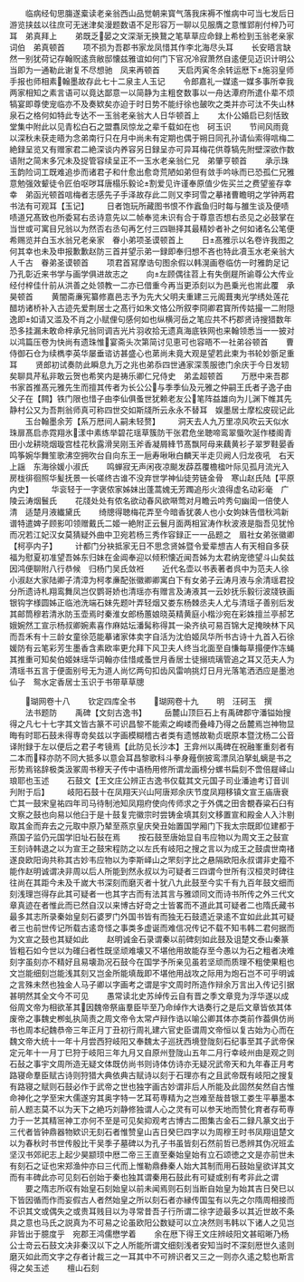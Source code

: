 <!-- { "loadSidebar": true } -->
　　临病经旬思膓遂槖读老亲翁西山品觉朝来寳气落我床褥不惟病中可当七发后日游览挟兹以往庶可无迷津矣漫题数语不足形容万一聊以见服膺之意惟郢削付梓乃可耳　弟真拜上
　　弟既乏晏之文深渐无换鵞之笔草草应命録上希检到玉翁老亲家词伯　弟真顿首
　　项不损为吾郡书家龙凤惜其作李北海尽头耳
　　长安晤言缺然一别犹荷记存翰贶逺贲敝邸懐兹雅谊如何门下官况冷寂萧然自逺便见迈识计明公当即为一通勒此谢复不尽想驰　凤来再顿首
　　天启丙寅冬余转运厯下施羽皇师手报也师相素翰墨故存此七十二泉主人玉记
　　令郎嘉礼一媒逺一媒多事所幸我两家相知之素言语可以竟达鄙意一以简静为主粗奁数事以一舟达潭府所遣仆辈不烦犒宴即尊使宠临亦不及奏欵矣亦迫于时日势不能纡徐也皷吹之类并亦可汰不失山林泉石之格何如特此专达不一玉翁老亲翁大人日华顿首上
　　太仆公婚启已刻恬致堂集中附此以见青松白石之盟翥凤惊龙之辈千载如在也　砢玉识
　　节间风雨竟以深秋未获走晤为念弟南行只在月中尚未有定期也偶于朔日同孔孙请仙索得唁梅二絶録呈览又有赠家君二絶深谈内养容另日録呈亦可异耳梅花供尊犒先附壁深欲作数语附之简末多冗未及捉管容续呈正不一玉水老亲翁仁兄　弟肇亨顿首
　　承示珠玉韵险词工既难追歩而诸君子和什愈出愈竒荒陋如弟但有敛手吟咏而已恐孤仁兄雅意勉强效颦徒令匠伯呕哕耳唐榻乐毅论割爱见许谨奉原值少佐买兰之费望鉴存幸幸　弟函光顿首唁梅者志感先子手泽故存此二则又李珂雪之摹禇曹瞻明之学钟两君书法有可观耳【玉记】
　　日者饱玩所藏图书恨不作蠧鱼归时每与雒生谈及便啧啧道兄髙致也所委冩右丞诗意先以二帧奉览未识有合于尊意否想右丞见之必鼓掌在当世或可寓目兄翁以为然否右丞句再乞付三四聮择其最精妙者补之何如诸名公笔便希赐览并白玉水翁兄老亲家　眷小弟项圣谟顿首上
　　日髙雅示以名卷许我图之何其幸也未及申报歉歉赵防三首并望示弟一録即奉归想不吝也特此凟玉水老亲翁大人千古　眷弟圣谟顿首
　　项君首冩摩诰句图余假以韩滉画卷临仿一时雅韵足记乃孔彰近来书学与画学俱进故志之
　　向左顾偶往苕上有失倒屣所谕尊公大传业经付梓佳什前从洪善之处领教一二亦已借重今再当更添刻以为邑乗光也耑此覆　承昊顿首
　　黄闇斋亷宪纂修嘉邑志予为先大父明夫重建三元阁葺夷光学绣处莲花醋坊诸桥补入古迹先爱荆居士之髙行如朱文恪公所叙李冏卿君寳所传姑撮一二附隠逸即如请又滥及不肖之小赋俚句感何如也纵横河岳之笔应共不朽郡贤诗搜猎数年恐多挂漏未敢命梓承兄翁同调吉光片羽收拾无遗真海底铁网也来翰领悉当一一披对以鸿篇压卷为快尚有遗珠惟宴斋头次第简讨见恵可也容晤不一社弟谷顿首
　　曹侍御石仓为续檇李英华屡垂谘访甚盛心也苐尚未竟大观是望若此柬为书轮妙斵足重耳
　　贤郎初试奏防此瞬息九万之兆也弟忝四世通家深羡服徳门余庆于今日发轫矣聊具芹私非敢云贺也希笑内是祷乐卿仁兄侍史　弟孟超顿首
　　万厯中来吾郡书家首推髙元雅先生而擅其传者为长公公与季季仙及元雅之仲嗣王氏者子逸子由父子在【闗】铁门限也惜子由李仙俱蚤世犹赖老友公笔阵益雄向为儿渊下帷其先静村公又为吾荆翁师真可称四世交如斯牋所云永永不替耳　娱墨居士摩松皮砚记此
　　玉台翰墨余芳【系万厯间人嗣未轻赘】
　　洞天去人九万里凉风吹云天似水珠扉髙启赤霓翔氷漾中素练举碧花瑶草簇防干张君危坐聴啼鸾翠蜃吹涎作楼阁青田小龙耕晓烟璇宫桂花秋露滑吴刚玉斧香凝屑綘节髙飘阿母来藕黄衫子翠罗鞋晏香鸣筝婉华舞笙歌沸空拥吹台自向东王一巵寿啾啾白麟天半走贝阙人归龙夜吼　右天上謡　东海徐媛小淑氏
　　鸣蝉寂无声闲夜凉颷发薜荔覆檐楹叶际见孤月流光入房栊徘徊照华髪抚景一长嗟终古谁不没弃世学神仙徒劳链金骨　寒山赵氏陆【平原内史】
　　华衮轻于一字褒侬家姊妹出蓬蒿媿无芳躅追彤火浪得虚名动彩毫　广陵云涛烟鬟氏
　　花牋处处有侬名欲动春风欲啭莺对月瞻云吟秀句幽闺一倍使人清　适楚月液纎黛氏
　　绮牕得聴梅花弄至今暗香犹袭人也小女姁妹告借秋鸿新谱特遣婢子顾影叩领赠戴氏二姬一絶附正云鬟月面两相冝涛作秋波液是脂吾见犹怜而况若江妃汉女莫猜疑外曲中卫宛若杨三秀作容録正一一品题之　眉社女弟张徽卿【柯亭内子】
　　计都门分袂抵家无日不思念贤姊暨令爱辈想吉人有天相自多获福为慰夏初准望吾姊东归妹在金阊奉迎以倾积懐近闻吾姊为太君纳宠徳望斗山矣兹因鸿便聊附八行恭候　归杨门吴氏敛袵
　　近代名壶以书表著者呉中为范夫人徐小淑赵大家陆卿子清漳为柯孝亷配张徽卿卿寓白下有女弟子云涛月液与余清瑶君投分所遗诗札翔鸾舞凤岂仅鹦哥娇也清瑶亦有赠言及涛液其一云妙抚乐毅衍波牋铁画银钩字様圆姊正临池洗端石妹先题叶弄轻烟又娄东杨棘丞夫人尤与清瑶子善别后发其邮筒穆若清氷防玉壶焉时秦淮女郎杨蕙娘晓英精黄庭小楷沙宛在彩姝擅兰亭郝艺娥婉然工宣示杨叔卿婉素喜作麻姑坛潘髯称得其一染齐纨可易百锦大足掩映林下风而吾禾有十三龄女童徐范能摹诸家体卖字自活为沈伯姬凤华所书古诗十九首入石徐媛防有云笔彩芳生墨香含素欧率更允拜下风卫夫人终当北面至自慊每草搨便作冻蝇其推重可知矣伯姬妹瑶华词翰亦佳惜咸蚤世月香居士徒搦琉璃管追之耳又范夫人为清瑶书五言于便面别号无为道人尚忆两句扣齿风雷响挑灯日月光落笔洒洒应是墨池仙子　鸳水定香居士玉识于书带草草牕

　　瑚网卷十八
　　钦定四库全书
　　瑚网卷十九
　　明　汪砢玉　撰
　　法书题防
　　禹碑【文刻古逸书】
　　岳麓山顶巨石上有禹碑郡守潘镒始搜得之凡七十七字其文皆古篆不可识昌黎不能索之峋嵝而叠峰乃得之岳麓焉岂神物显晦有时耶石鼓未得専竒矣兹以字画模糊稽古者类有遗憾故勒贞珉原本暨沈杨二公音译附録于左以便后之君子考镜焉【此防见长沙本】王弇州以禹碑在祝融峯重刻者有二本而释亦防不同大抵多以意会耳昌黎歌科斗拳身薤倒披鸾漂凤泊拏虬螭是书之形势焉铭辞极类汲冢周书穆天子传中语杨用修所谓龙画榜分螺书扁刻不啻倍屣峄山琅耶也玉述
　　石鼓文【王文庄公辨正古逸书仅载其文元国子司业潘迪考订音训刋附于后】
　　岐阳石鼓十在凤翔天兴山阿唐郑余庆节度凤翔移镇文宣王庙唐衰亡其一鼓宋皇祐四年司马待制池知凤翔府使向传师求之于外偶之田舎覩舂粱石臼有文察之鼓也向易以他臼于是十鼓复完徽宗时尝铸金填其刻文移置宣和殿金人入汴剔取其金而弃去之元取中原乃辇至燕京皇庆癸丑始置国学厢门下我太宗既即位建都于燕国子监仍元国学旧址石鼔在焉
　　按石鼓至唐始显自韦应物以为周文王之鼔宣王刻诗韩退之以为宣王之鼓宋程防之以左氏有岐阳之搜之言以为成王之鼓虞世南禇遂良欧阳询共称其古妙韦应物以为李斯峄山之罘刻字比之悬隔欧阳永叔谓非史籀不能作赵明诚谓决非周以后人所能到然永叔以为可疑者三四谓今世所有汉桓灵时碑往往尚在其距今未及千嵗大书深刻而磨灭者十犹八九此鼓至今实千有九百年鼓文细而刻浅理岂得存此其可疑者一也其字古而有法其言与雅颂同文而诗书所传之外三代文章真迹在者惟此而已然自汉以来博古好竒之士皆畧而不道此其可疑者二也隋氏藏书最多其志所录秦始皇刻石婆罗门外国书皆有而独无石鼓遗近录逺不宜如此此其可疑者三也前世传记所载古逺竒怪之事类多虚诞而难信况传记不载不知韦韩二君何据而为文宣之鼓也其疑如此
　　赵明诚金石录谓秦以前碑刻如此鼓及诅楚文泰山秦篆皆粗石如今世以为碓臼者性既坚顽难壊又不堪他用故能存至今愚以为石之粗者决难刻字虽刻亦不精好且易壊泐况石鼓今在国学予所亲见虽若坚顽而质理不粗使果粗也文岂能细刻岂能浅其刻又岂金所能填哉即不堪他用战攻之际用为炮石岂不可乎明诚之言殊未然也独金人马子卿以字画考之谓是宇文周时所造作辩余万言出入传记引据甚明然其全文今不可见
　　愚常读北史苏绰传云自有晋之季文章竞为浮华遂以成俗周文帝为相欲革其因魏帝祭庙羣臣毕至乃命绰作大诰奏行之是后文章皆依其体废帝之事魏史栁虬执简责之周文帝令太常卢辩作诰以喻公卿其体亦类前作葢俱仿尚书也周本纪魏恭帝三年正月丁丑初行周礼建六官史臣谓周文帝恒以复古始为心而在魏文帝大统十一年十月尝西狩岐阳又奉魏太子巡抚西境登陇刻石纪事至其子武帝保定元年十一月丁巳狩于岐阳三年九月又自原州登陇山五年二月行幸岐州由是观之则石鼔之事宇文周所造无疑文体既仿尚书则诗体仿诗亦无疑况武帝天和九年春正月考路寝命羣臣赋古诗则狩猎大典依典古赋诗以刻于石理亦有之且武帝既有岐阳之搜复有路寝之赋则石鼓必作于武帝之世也独字画古妙谓非后人所能及此固然矣然自古惟命神化之学至宋大儒遂穷其奥字特一艺耳苟専精为之岂难至哉昔银工娄生平摹墨本前人题志莫不以为天下之絶巧刘静修独谓人心之灵有可以参天地而赞化育者存苟専力于一艺其精宻神工亦何不至是可见矣抑观考古博古二图集古金石二録凡篆文出于三代者皆钟鼎器物欵识无刻石者惟赞皇山吉日癸巳四字以为周穆王时书凤翔诅楚文以为春秋时书世传殷比干吴季子墓碑以为孔子书虽皆刻石然前哲已悉辨其伪况班孟坚汉书郊祀志上起少昊颛顼中厯二帝三王直至秦始皇始有立石颂徳之文是亦前世未有刻石之证也宋郑渔仲亦曰三代而上惟勒鼎彝秦人始大其制而用石鼓始皇欲详其文而有丰碑此亦可见刻石创始于秦也独其谓秦用石鼓此有可疑或别有考非此之谓
　　要之隋志所収有始皇石刻始皇以前未闻焉则石刻当断自始皇为始其吉日癸巳以下皆因循而作而妄假古人者然始皇之所以刻石者亦縁传国玺有以先之尔隋周相接而不识其文或偶失之或贵耳贱目以为寻常昔吾子行所谓二徐字迹最多以其近世故不条具之意也马氏之説真为不可易之论虽欧阳公数疑可以立决然则韦韩以下诸人之见岂非皆出于臆度乎　宛郡王鸿儒懋学着
　　余在厯下得王文庄辨岐阳文甚昭晰乃杨公士竒云石鼓文决非秦汉以下之人所能所谓文细刻浅者安知当时不深刻厯世久逺则磨灭如此而文字之存者计裁三之一耳其中不可辨识者又三之一则亦久逺之騐也斯言得之矣玉述
　　檀山石刻
